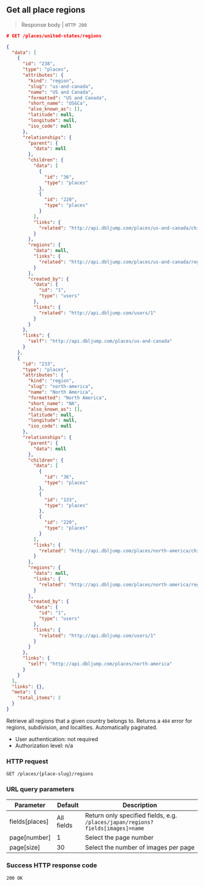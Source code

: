 ## <a name="places_regions_index"></a>Get all place regions

> Response body | `HTTP 200`

```JSON
# GET /places/united-states/regions

{
  "data": [
    {
      "id": "238",
      "type": "places",
      "attributes": {
        "kind": "region",
        "slug": "us-and-canada",
        "name": "US and Canada",
        "formatted": "US and Canada",
        "short_name": "US&Ca",
        "also_known_as": [],
        "latitude": null,
        "longitude": null,
        "iso_code": null
      },
      "relationships": {
        "parent": {
          "data": null
        },
        "children": {
          "data": [
            {
              "id": "36",
              "type": "places"
            },
            {
              "id": "220",
              "type": "places"
            }
          ],
          "links": {
            "related": "http://api.dbljump.com/places/us-and-canada/children"
          }
        },
        "regions": {
          "data": null,
          "links": {
            "related": "http://api.dbljump.com/places/us-and-canada/regions"
          }
        },
        "created_by": {
          "data": {
            "id": "1",
            "type": "users"
          },
          "links": {
            "related": "http://api.dbljump.com/users/1"
          }
        }
      },
      "links": {
        "self": "http://api.dbljump.com/places/us-and-canada"
      }
    },
    {
      "id": "233",
      "type": "places",
      "attributes": {
        "kind": "region",
        "slug": "north-america",
        "name": "North America",
        "formatted": "North America",
        "short_name": "NA",
        "also_known_as": [],
        "latitude": null,
        "longitude": null,
        "iso_code": null
      },
      "relationships": {
        "parent": {
          "data": null
        },
        "children": {
          "data": [
            {
              "id": "36",
              "type": "places"
            },
            {
              "id": "133",
              "type": "places"
            },
            {
              "id": "220",
              "type": "places"
            }
          ],
          "links": {
            "related": "http://api.dbljump.com/places/north-america/children"
          }
        },
        "regions": {
          "data": null,
          "links": {
            "related": "http://api.dbljump.com/places/north-america/regions"
          }
        },
        "created_by": {
          "data": {
            "id": "1",
            "type": "users"
          },
          "links": {
            "related": "http://api.dbljump.com/users/1"
          }
        }
      },
      "links": {
        "self": "http://api.dbljump.com/places/north-america"
      }
    }
  ],
  "links": {},
  "meta": {
    "total_items": 2
  }
}
```

Retrieve all regions that a given country belongs to. Returns a `404` error for regions, subdivision, and localities. Automatically paginated.

* User authentication: not required
* Authorization level: n/a

### HTTP request

`GET /places/{place-slug}/regions`

### URL query parameters

Parameter | Default | Description
--------- | ------- | -----------
fields[places] | All fields | Return only specified fields, e.g. `/places/japan/regions?fields[images]=name`
page[number] | 1 | Select the page number
page[size] | 30 | Select the number of images per page

### Success HTTP response code

`200 OK`
